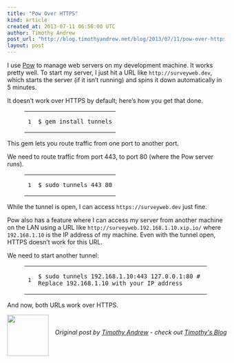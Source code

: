 ```yaml
---
title: "Pow Over HTTPS"
kind: article
created_at: 2013-07-11 06:56:00 UTC
author: Timothy Andrew
post_url: "http://blog.timothyandrew.net/blog/2013/07/11/pow-over-https/"
layout: post
---
```

<p>I use <a href="http://pow.cx">Pow</a> to manage web servers on my development machine. It works pretty well.
To start my server, I just hit a URL like <code>http://surveyweb.dev</code>, which starts the server (if it isn&#8217;t running) and spins it down automatically in 5 minutes.</p>

<p>It doesn&#8217;t work over HTTPS by default; here&#8217;s how you get that done.</p>

<figure class='code'><figcaption><span></span></figcaption><div class="highlight"><table><tr><td class="gutter"><pre class="line-numbers"><span class='line-number'>1</span>
</pre></td><td class='code'><pre><code class='bash'><span class='line'><span class="nv">$ </span>gem install tunnels
</span></code></pre></td></tr></table></div></figure>


<p>This gem lets you route traffic from one port to another port.</p>

<p>We need to route traffic from port 443, to port 80 (where the Pow server runs).</p>

<figure class='code'><figcaption><span></span></figcaption><div class="highlight"><table><tr><td class="gutter"><pre class="line-numbers"><span class='line-number'>1</span>
</pre></td><td class='code'><pre><code class='bash'><span class='line'><span class="nv">$ </span>sudo tunnels 443 80
</span></code></pre></td></tr></table></div></figure>


<p>While the tunnel is open, I can access <code>https://surveyweb.dev</code> just fine.</p>

<p>Pow also has a feature where I can access my server from another machine on the LAN using a URL like <code>http://surveyweb.192.168.1.10.xip.io/</code> where <code>192.168.1.10</code> is the IP address of my machine. Even with the tunnel open, HTTPS doesn&#8217;t work for this URL.</p>

<p>We need to start another tunnel:</p>

<figure class='code'><figcaption><span></span></figcaption><div class="highlight"><table><tr><td class="gutter"><pre class="line-numbers"><span class='line-number'>1</span>
</pre></td><td class='code'><pre><code class='bash'><span class='line'><span class="nv">$ </span>sudo tunnels 192.168.1.10:443 127.0.0.1:80 <span class="c"># Replace 192.168.1.10 with your IP address</span>
</span></code></pre></td></tr></table></div></figure>


<p>And now, both URLs work over HTTPS.</p><div class="author">
  <img src="http://nilenso.com/images/people/tim-200.png" style="width: 96px; height: 96;">
  <span style="position: absolute; padding: 32px 15px;">
    <i>Original post by <a href="http://twitter.com/timothyandrew">Timothy Andrew</a> - check out <a href="http://blog.timothyandrew.net/">Timothy&#39;s Blog</a></i>
  </span>
</div>
